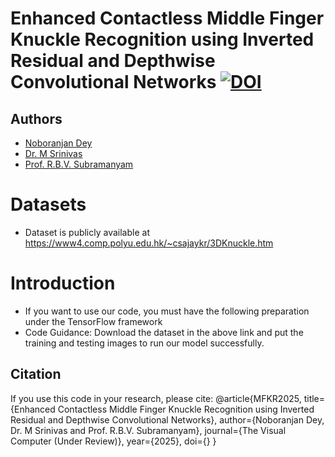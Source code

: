 # Enhanced Contactless Middle Finger Knuckle Recognition using Inverted Residual and Depthwise Convolutional Networks [![DOI](https://zenodo.org/badge/914919805.svg)](https://doi.org/10.5281/zenodo.14629427)

## Authors
- [Noboranjan Dey]()
- [Dr. M Srinivas]()
- [Prof. R.B.V. Subramanyam]()

# Datasets
- Dataset is publicly available at https://www4.comp.polyu.edu.hk/~csajaykr/3DKnuckle.htm

# Introduction
- If you want to use our code, you must have the following preparation under the TensorFlow framework
- Code Guidance: Download the dataset in the above link and put the training and testing images to run our model successfully.

## Citation
If you use this code in your research, please cite:
@article{MFKR2025, title={Enhanced Contactless Middle Finger Knuckle Recognition using Inverted Residual and Depthwise Convolutional Networks}, author={Noboranjan Dey, Dr. M Srinivas and Prof. R.B.V. Subramanyam}, journal={The Visual Computer (Under Review)}, year={2025}, doi={} }
